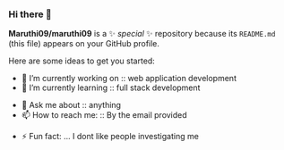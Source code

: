 ### Hi there 👋


**Maruthi09/maruthi09** is a ✨ _special_ ✨ repository because its `README.md` (this file) appears on your GitHub profile.

Here are some ideas to get you started:

- 🔭 I’m currently working on :: web application development
- 🌱 I’m currently learning :: full stack development
<!-- - 👯 I’m looking to collaborate on :: 
- 🤔 I’m looking for help with :: -->
- 💬 Ask me about :: anything
- 📫 How to reach me: :: By the email provided
<!-- - 😄 Pronouns: ... -->
- ⚡ Fun fact: ... I dont like people investigating me

